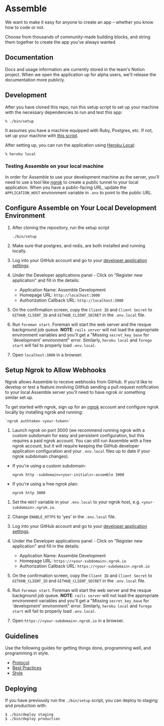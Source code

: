 # Assemble

We want to make it easy for anyone to create an app –
whether you know how to code or not.

Choose from thousands of community-made building blocks,
and string them together to create the app you’ve always wanted.

## Documentation

Docs and usage information are currently stored in the team's Notion project.
When we open the application up for alpha users,
we'll release the documentation more publicly.

## Development

After you have cloned this repo,
run this setup script to set up your machine
with the necessary dependencies to run and test this app:

    % ./bin/setup

It assumes you have a machine equipped with Ruby, Postgres, etc.
If not, set up your machine with [this script].

[this script]: https://github.com/thoughtbot/laptop

After setting up, you can run the application using [Heroku Local]:

    % heroku local

[Heroku Local]: https://devcenter.heroku.com/articles/heroku-local

### Testing Assemble on your local machine

In order for Assemble to use your development machine as the server,
you'll need to use a tool like [ngrok](https://ngrok.com/)
to create a public tunnel to your local application.
When you have a public-facing URL,
update the `APPLICATION_HOST` environment variable in `.env`
to point to the public URL.

## Configure Assemble on Your Local Development Environment

1. After cloning the repository, run the setup script

    `./bin/setup`

1. Make sure that postgres, and redis, are both installed and running locally.

1. Log into your GitHub account and go to your [developer application settings].

1. Under the Developer applications panel - Click on "Register new application"
   and fill in the details:

    * Application Name: Assemble Development
    * Homepage URL: `http://localhost:3000`
    * Authorization Callback URL: `http://localhost:3000`

1. On the confirmation screen, copy the `Client ID` and `Client Secret` to
   `GITHUB_CLIENT_ID` and `GITHUB_CLIENT_SECRET` in the `.env.local` file.

1. Run `foreman start`. Foreman will start the web server and the resque
   background job queue. **NOTE**: `rails server` will not load the appropriate
   environment variables and you'll get a "Missing `secret_key_base` for
   'development' environment" error. Similarly, `heroku local` and `forego start`
   will fail to properly load `.env.local`.

1. Open `localhost:3000` in a browser.

## Setup Ngrok to Allow Webhooks

Ngrok allows Assemble to receive webhooks from GitHub. If you'd like to develop or
test a feature involving GitHub sending a pull request notification to your
local Assemble server you'll need to have ngrok or something similar set up.

To get started with ngrok, sign up for an [ngrok] account and configure ngrok
locally by installing ngrok and running:

    `ngrok authtoken <your-token>`

1. Launch ngrok on port 3000 (we recommend running ngrok with a custom subdomain
   for easy and persistent configuration, but this requires a paid ngrok account.
   You can still run Assemble with a free ngrok account, but it will require keeping
   the GitHub developer application configuration and your  `.env.local` files up
   to date if your ngrok subdomain changes).

 * If you're using a custom subdomain:

    `ngrok http -subdomain=<your-initials>-assemble 3000`

 * If you're using a free ngrok plan:

    `ngrok http 3000`

1. Set the `HOST` variable in your `.env.local` to your ngrok host, e.g.
   `<your-subdomain>.ngrok.io`.

1. Change `ENABLE_HTTPS` to 'yes' in the `.env.local` file.

1. Log into your GitHub account and go to your [developer application settings].

1. Under the Developer applications panel - Click on "Register new
   application" and fill in the details:

    * Application Name: Assemble Development
    * Homepage URL: `https://<your-subdomain>.ngrok.io`
    * Authorization Callback URL: `https://<your-subdomain>.ngrok.io`

1. On the confirmation screen, copy the `Client ID` and `Client Secret` to
   `GITHUB_CLIENT_ID` and `GITHUB_CLIENT_SECRET` in the `.env.local` file.

1. Run `foreman start`. Foreman will start the web server and the resque
   background job queue. **NOTE**: `rails server` will not load the appropriate
   environment variables and you'll get a "Missing `secret_key_base` for
   'development' environment" error. Similarly, `heroku local` and `forego start`
   will fail to properly load `.env.local`.

1. Open `https://<your-subdomain>.ngrok.io` in a browser.

[ngrok]: https://ngrok.com
[personal access token]: https://github.com/settings/tokens
[developer application settings]: https://github.com/settings/developers

## Guidelines

Use the following guides for getting things done, programming well, and
programming in style.

* [Protocol](http://github.com/thoughtbot/guides/blob/master/protocol)
* [Best Practices](http://github.com/thoughtbot/guides/blob/master/best-practices)
* [Style](http://github.com/thoughtbot/guides/blob/master/style)

## Deploying

If you have previously run the `./bin/setup` script,
you can deploy to staging and production with:

    $ ./bin/deploy staging
    $ ./bin/deploy production
